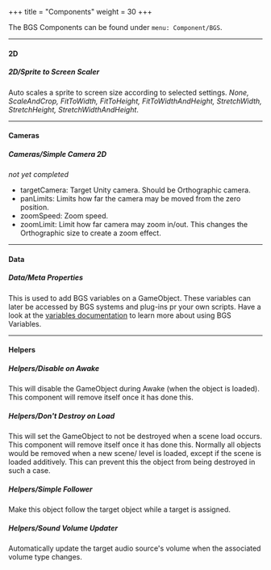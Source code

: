 +++
title = "Components"
weight = 30
+++

The BGS Components can be found under `menu: Component/BGS`. 

-----------------------------------------------------------------------------------------------------------------------------

#### 2D

##### 2D/Sprite to Screen Scaler

Auto scales a sprite to screen size according to selected settings. *None, ScaleAndCrop, FitToWidth, FitToHeight, FitToWidthAndHeight, StretchWidth, StretchHeight, StretchWidthAndHeight*.

-----------------------------------------------------------------------------------------------------------------------------

#### Cameras

##### Cameras/Simple Camera 2D

*not yet completed*

- targetCamera: Target Unity camera. Should be Orthographic camera.
- panLimits: Limits how far the camera may be moved from the zero position.
- zoomSpeed: Zoom speed.
- zoomLimit: Limit how far camera may zoom in/out. This changes the Orthographic size to create a zoom effect.

-----------------------------------------------------------------------------------------------------------------------------

#### Data

##### Data/Meta Properties

This is used to add BGS variables on a GameObject. These variables can later be accessed by BGS systems and plug-ins pr your own scripts. Have a look at the [variables documentation](/bgs/bgs-vars/) to learn more about using BGS Variables.

-----------------------------------------------------------------------------------------------------------------------------

#### Helpers

##### Helpers/Disable on Awake

This will disable the GameObject during Awake (when the object is loaded). This component will remove itself once it has done this.

##### Helpers/Don't Destroy on Load

This will set the GameObject to not be destroyed when a scene load occurs. This component will remove itself once it has done this. Normally all objects would be removed when a new scene/ level is loaded, except if the scene is loaded additively. This can prevent this the object from being destroyed in such a case.

##### Helpers/Simple Follower

Make this object follow the target object while a target is assigned.

##### Helpers/Sound Volume Updater

Automatically update the target audio source's volume when the associated volume type changes.




